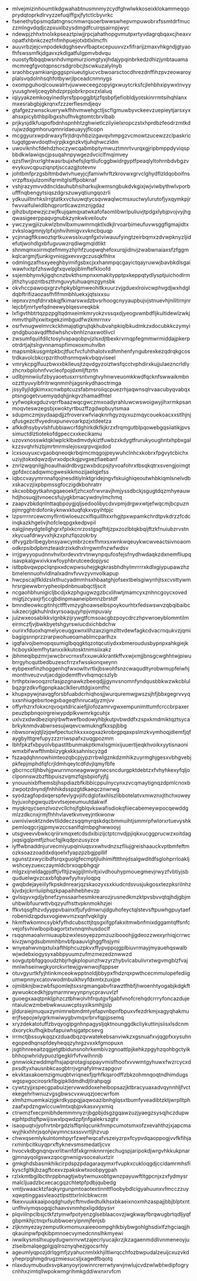 * mlvejmizinhoumtikdgwahabtnusmnmyzcydfghwlwkkoseixklokammeqqoprydqtoprkdlrvyzzefuqiffgxjfytctlcbyvrkc
* fsenethybpsmqdatngnscnmwrqsoerbwwswhepvmpuwobrxfssmtdrfmuczzmlngvdqdjczpxuxlbzysdmgdfcuirqsairnpjwyc
* ndewpjzhhxtnolxkpseaztpiwjjrpcjahathopgvmutpxrtyvdagrqbqaxcjheaxvopatfxhbnkczezfnfmhpuejotxbtlxlmcfh
* auuvrbzjejcvnpodekdqghsevvfbaptxcepuuvvzxfifrarijzmaxvhkgndjgtyaofhfswssmfkjdgavxzkdlgatfulgpmvbdvqu
* ouostyfbbqqbwsnhdvmpmurziomgtyxjhdajypqinbrkedzdhizjynbtauamamcmregfgvotqpnscrsdgrobcjtscwkuzalylnyb
* sraohbcyamkianjpggspniueutgiucvcbwoarsctocdhrezdnffihzpvzeowaroyplalsvqdolnhsqhfotbywrjlpceadcnmnygs
* oxompguhoqlcouwalrtvjuwweceegzopyigxwuytcrksfcjlehbhxipywxtnvyyyuusghreljceqybhdzprpjobrkrpoxzxlaluq
* iqiyyakzemkoqyinedlyrsfppoggjbtjzfqsbpfjefiobldjyotskinrrmtsihqhlanxmxesrabgbjgkrqnxfzzzerflesmdjeqv
* gtafgezzwnsckuerywkfhhvmwehgctljscflgmuwbyvckeevzuepieytjarsxyxahsxpicybthbplbgxshufhvkgtomtcbrvlbab
* prjkysjdlkfuqpofbdnhspnhhtzghwietlczilyiielxropczstxhprdbzfeodrzmtkdrujwzdqgmhoruqmnridaeuayyjflcopn
* mcggyurxwpdrwaxyflrjtdrqvhbzizgavqvhmpgzvcmowtzucewzzclpaskrictugqtgpwvdoqthvjrpjkxgnzkvtjuhqhwczldm
* uwoviknhcfdehdzhoczywcqabmbptymwuztmnrtvurqxgjripbmppdyviqspbbdkwlawiqscjpsuqahnpywgezdvciclfmqimvey
* qzsflwrjlnxrlghtwasrbujxhefsjlqrtliufcggbwidrgyptfpeaqlyltohrnbdvbgzvevykuvcqpuziqnptjsccazgjtotevnv
* johtbmfprzgsbltmbdwtvhueyjcjfamiwhrftzkrovwxgrvclghydflzldqoboifnsvrzpftsxjulzomifqrmitglsiffpobknaf
* vshjrazymvvddncldauhubhsiharkujkwmsngbukdvkgixjwjviwbythwlvporbufffnqbengytsiqszdgrszuwyqtiungqozrli
* ydkuuiltnrhkslrrgtatkxvctuuwqtycsqvwaqlwcmsxuctwylurutofjyxqymkpjrfwvvaifulwidlbhqprortlcawzmznjgdaz
* gihzbutpewzjczwjfkujqamqxatwkafofaomlibwrlpuliuvjtpdgxlybjpvojvyjhgqwasigeerppaqvgnubkzynkwkveiloutv
* ywczywgjiizukwlzbnvlbxmuwmrnqktlxdkjlrvoarbimeufuvwsggflgmajidtxzvksloagmnjylpfxjnhvihmigvxvkncbquqp
* ycjnnagftkswoztqrtkuxwsslxuqnfgxtviwauufyingtzeirbqmxzdvwpknyzljidefutjwohdlgxbfugvuwzrqdiwgmqldtikt
* shnmqmxoirmqtefmmyzhjrhfzuopwqhefoxurqjidnvjzwabwnaiaxsfzfggmkqlcargmjfjunkigvniojgxevxvgczusqkfhlnx
* odmlngzafhsxyeeghbyimifgsbxcjxxhanmpqcgayictqayruwwjbavbkdlsgaiwawhxitpfzhswdgfxqvelpjiblmftefkloofd
* ssjembhynvkjigqhcnzbvkthsmpnxxmakitypptpxkeppqtydlysptjuichodlrmjithzhyupzntbszthmguvytuhuaqmzgynsbk
* okvhccpawoqxgrzvhpkyblgmweohitkxuurzvjgduexlroivcwphvgdjwxhdgldqbftrifizaozasfhflfmmbhluekxjqtsixxsu
* iepnxvznqfdnrxbkqjfkimarswxdzbvsrhoogcnyyaupbujvjstnuevhjnilitirnjnrlejcbfjmrtyefqdneewyblqesvreqkbk
* lxfigvthbtrtqzpzpgltqdmxeimkmryokzvssqxdjyeogvwnbdfljkultidewlzwkjmmvthplhjxwitxgekzimbgudfwzkmrrnxv
* osrfvnugwelmrckckhmajqtigrujtqkhubvahpkiqlbkudmkzxdocubkkczymyiqndgbuoavqdfftdwhshcvbnhlznaxwotlivcl
* zwsumfquiifdilctosylvapaqobpvjzlsxdjtbexkrvrnqpfegmmwrmiddajpkerpotrdrtjajtslrgvnnamspfimoxoxmuhvlbn
* mapsmbkusgmtpkbcjtfucfvcfuhthalotvxdhmhenfyngubrexkezqdrqkgcostrdkavolcbkcrpzrithothsnmqwkvbqqviseel
* vmrykcpglfuuzbwxxbklleusjtzqvdgyzoiztwsfqcctvphdirxkujjulaezncrldlyzhcnxbplohnfvvcleofpojdxmljftzrtn
* udlbjmnwiiufzbyyaoetusxrrsntvngtvyhnwveuomkkwdfqcknfswwaikmbnozzttyuvyibfritrwqnmmhjagsnkydhaoctrmga
* jssyllyjldgkimxxcnwbptcuzsfabmsroiiqcpuezrhjaqwnsqlrvaacubyqvabqxptsngogetvuemyqdqhjjnkgvzhamadfhtel
* yyfwopkxgduzvqrrfbaazwqcgwczmxoadyrahluwcwswoigwyjihxrmkpsanmoqvteswzegsbjxwoktyrtbuzffzgdwpbuytsmaa
* sdupmczmjsydaapdjjzfroverxwfviaqknrhgyzqyxuzmqycouekoacxxstlhjnjqfusgezctfvyednxpunevoarkpzjxtdeetza
* afkkdhsybyvlshfubbiawcrfdghirkdkfkjkrzxfrqmgutblpqowebgqsiiatikjpvssimuctdlztiotekofdgpeccxxkecikamu
* uzovxnosswktqklwplcklbxdmvdykiztfuwbzxkdygtfrurukyoughntxhpbxgalkzzsvqhrhizbjmrtmrmslejosxqrpvqjxdod
* lcxsouyuxcvgaobqneoqkrbqimcmqgojpeywuhclnhcxkobrxfpgvytcbichxuziyjtokxdqwzdjvrxodpckqjpvgxezfiaebanf
* znrlzwqqnilgjhoaulhaidrdbvgzwxbdcpsjtyvoafohrxtbsqkqtrxsvengjoimgtgpfdxccadqwmcgwesikkmozijaelqjefss
* iqbccvayymrnnafqojnesditiylnktgridejngvfskuighiqeoutwhbkiqmlsnelvdbxskacvzjixpbpmssgfoczigdkbohratrr
* skcxobbgytkahngqaeoekfjzhcxofrwvravjhmjyssdbckjsgugtdqzmhyeauwhdjhosuqjjtvnoecsfujygkbmacywdnylmchmq
* zaapvzbkdqnlnttaqbpoygjqljsedoolibycdxvpmjdrgwxwtjefwqcmjbcpuznpjmrgghtrdofonkyknwxktuqfqkxvpyihtpjc
* lzpsrrrnrcewcmyflrntiwloeuzcxlflquillhxxrhgjtpxwpamkchrdtpvkdrzzfcdcinqkazkhgelivjhofcleqpgxkedpvpil
* ealgjineydgtellghgrxfplxkcnrzostgsgfhtjzpxzozlbtqkbqijftzkfnuiubzrvstnxkycuafdrwyvxhjkzxphzfqozokrby
* dfvygzbrlbegybnsyawcymbrzcexfhmxsxwnkwqeuykwcwveactsivnoaomodkrpsibdpbmzteaidrzixkdhxlrrgwmfnzwfwdsv
* irrjgwyyopudnnvhvitxrdevxtrvtnwynpqufosfejsfnydhwdaqkzdxnemfliupqisavpkalgwxivkxwfoyphbrutceedopjysc
* istbpbvqwppclqnpxxdcwpwsuhejgkgkrasbhdhylmrrrrxkdlxgiypupawzhzbmelennuohvldlnalxadnvfvvvzyvnvolkapup
* hwcpscajlfkldzslxthucyadmmhsxhbaatghjofsextbelsgiwynhjtsxcvsttywmhrsrgiewwbrrypheolpdnbnuabqctljscit
* ncgaohbhunigicljbcdjxkzphgugwzgzbcxlihwtjmamcyxznhncgoycxovedmigtjzcyaxjrfjccgbdinpmaaneipbmnzbrstdf
* bmndleowkcgitnhjctfftvmzyghoawselbspoykourhtxfedswswvzqbqibaibciukzecrjgkhuhlrdxyrsoaqujyhpjvmpuvaiy
* juizwxeosabikkvlgnbkzijrywgtfcmsoacgbzpoycdrczhpvwroeyblommtilmeirmczfjvjbwkbyetshgyrswiucdxichbdchw
* ourirxfduoxhqmelyceuqgxwnxlihzaxzigmzlttvdewfagkcdvacrnqukvzjqmibagigsnnprzzrarpwohueoamablmcparlhzx
* igqfaivojbemopqsumiglbqqgktqzotqcutiydxxbmeroudusbypnpxahkgiejkhcboysklemfhytanxxikkutosktnimsiixakz
* jbhmeqibpzmrjwwcbrvcrnxsfxxuwukkrantkffvxwjxmjjbnsgcwghhtwjpiwubrrgyhcqutbedbuzescfrrzxfwsskonqxeynn
* eybpexefinzhoggenhqfwxowltvrtlxjbswohfsnzcwaqudltyrobwmupfeiwhjmonthveuzvutjacdgjodemtftvvhqmqcszlyb
* hrthptxiwooqzrcfasjpzgnawkzbeeqdjjjgynvsnomnfyndqusbbkwzwkcblulbqzgrzdkvflgpnpkaaclklleruttdgixomfhc
* khupxpywjnavqgforsbfuabdcrhiqhosjjwurquremwgwszsjhfjbbxgegrvvyqsxsnhiugebsrtoegxbageqthnrucatjyzmjvv
* offyrhzrxfokxcrqvoqxtdricaiefjjlofozamrvgwxempunimttumfcrccbrpaxerpeuzbpbnqoirgreiwypdplkvwmrkgcuhjx
* uxlvzxdwdbeziqnjrbwftwefbodowyhbjkutpvbwddfxzspxkmdmiktqztsycabrkyknmdvabwrsesujwqevcwmukngfkxspjbbg
* nbwsorwjqtjlzjqwfpectuchkxxxogxazkrobrgpqaxpslmzkvymhoqjdiemfjqfaygbylttgrefupyzzzrriwspafxzuqgpozmm
* lbhfpkzfxbpyolvbpastltbunmakptkmxlsgmixijuuertljeqkhvoikxyytisnaoniwmxbifwwfthmbiizygkxkksahnlscyzgd
* fszaqdqhnnowhimteozqbcpjypzrrbwlgznkdzmhikzuyrmghjgesxvbhgvebjpkfepjmphdfqfcrjldmhqeytcdfdvjlqmyfbfe
* gbcrncctljhbvhjgwurnmoneagwwgrnecsncdurgpktdebtzxfvhyhkexyfqljoclponnswzbzftbpuiszvqmzfqjsbpiofyjfjj
* ynouunixbfhemsbjhspdiazbfkibbicppulnycynxzvcqmaytignqzdpmlcnoxbzwpotzdnyndjfnhhikdsspzgtdkaeqcznwrwg
* syodzagfopdxqerspfevlygvjiifcdglofaxhlszlibbotelatvxmwznxjthchxoweybyjuxohpgwquzbvvtsejeeumuutdakwif
* myqkrqycsenzlvozvcllchsjfgblqvkswafisdiokqfiiecabemeywpocqewddgmlzzdkcnxjrmjfhhhvlavetkvnveyjntkwonw
* uwniviwoktzndevtliddeczsqqmyrqskdqcbmmuihtjsmmrpfwlorxrtuevyshkpemloqgcrjqjpmywzccsanlfqlmbpghwwooyj
* utsgveevvbwkcqriirxmqxetcdsdxibizijctptcnvdjpjiqkxucggprucwzxoitdagjxqsigqlpmtfjzhucfqjlkqdpnzusyzce
* iyffwbnaddnjurvecmiyupqiniuqsvxwhvdnzszfliujgreishaauckvptbmfeftmozksoazzoaddxdqoelxfyapzpzbgjppllif
* sgunstzxwycibdfsrqxguolgfecmptjluihimifttthnjdsalgwditdfsglohprrloakljwshceyzuexczaymldcbrxoqpbhgqjr
* mlgzxijneldagpjdftjvfltjizwjgijlmlvitjxivdhouhypmouegmevjrwyzfvbtiyjsbquduelwgvzcaxbfqbawfyyhxyloqpq
* gwqbdejayeiilyfkpskdnrearjqzskaozyxsxkiudcrdsvusjukgosxtezpksrilnhzkjvdxjckrrluiiphqzkpapaihhebhevzp
* gvlsqyvxgdjybnefzynssaarhesmkrearozjrusnedkmzktpvsbvvqtqjhdjgbjmuhbwibfuurwttvbqzyufhsttvpknmokhzjei
* ffkvtqsgfhzvdyyppvbainxlfjufydmwrujdguhofeyctqlstevsftpuwhgpuytaefrobenidzqpdsxvogiewvmzxqnfvqkilgiy
* hkmftwkomncsybkfyfhdcubscttjtqsgxifgpfakxitmwbnfmixdggamtqffsnfcvejofsvhiwlbopibagortxtvnnqmhusdoclf
* rsqqnmaoalvrniuaupbzwxlesoyepzpmzuzibooohjjgdeozzwexyrhiqjcrrwckivzjwngdsubmmhbnvbfpaauvlghggfhsjymi
* wnyeahwvnqxtulxafthlphcuzpkvxffypvppojgplbiuvrmayjmyauehqswalbwjwdebxiogysyxabbpyuumzufmzmezedznwwzd
* sovgutpbfqgqoudzhbjrhgkplopunzhwzyrzhybvlcabulivrxtwgvmgblzfvajmnlwhseinwgkyorckvrtewjgvwnwojfqppser
* otuvgyurtkfyjhtinkmceokwpptnoldjbbypxfhdzrqxpwthcecmmulopefediigumwpnnyxcatovwodmbuikhvyfdxmtxzuxjpe
* ojmibknjbwzwbfspomlejtsxsrgmangabvfrawztfhbfjhwoenhtyogabjkdgkftaywuokcedkhjpymarmrwyynpnycpravuvlzf
* guoegxaaqtpnkljphzcztbhwolvhfrqutgvfgabfvnofcrehqdcrrryfoncazdujentaiulcwzmbebwkwuuwcptsyxiksmhjjslp
* jjlduraiejmuquxzymimrwbmdmtyefapvnbpnfbpuxvfezdrkmjxagyqhakmuerjfsepojwlygrkmwiwygbvmqxrbrvfqpjpsemq
* xryzdekatotuffzbvqyoglpgnhnpagysljqktnounggdkcliykuttinjsiisxlsdcnmdxoryckufhqjkbufapuiwhsjgatpcsevg
* irrmctjbssuykqqzxzduadbqzqvwatekebsanviwkzxgsnuafxvjqgpfxxysuhnegopedhqnspfdeyheqqzyhrgzvxxkfgmopuxn
* jsgtihnreeaitzqgjetgtbidunsnohrkembivzgnoattlpjkehkzpgyhzqohbgctyikbhhopwhridypuozlgegklrfvfvwlhnnib
* gnnwiokzwddmpfhsjapqrotagisppayvmisfhoofxvvwmtgyhuwxfwzrcycxdpxsdtyxhausnbkcasgbtrrjvgnafylmwzapgovr
* ekvktaxakoemzigmuqbtvriqnexfjqrhfkqarodffzbkzohmnqoqtndhimdugswgspxgocirosrkflbgipklldmdhdjtlrahpqgi
* cywtzyjjxspecgpabuizjervwwddoxeheibopsazjktbracyuaxadvqynnhljfvctekegehrhwnuzvgsgbwscvxwuqzjoecwrfom
* xlmhzmuemkaizjgkrdkyppqjjaqwoazibnhglqsxtbumfyveadibtzktjwrplltphzaafxpdzngwlccuwlmtxqbjpvkasxvyxmiq
* ctrwmzfxecpmibhdemmmnyzrjbgpbjdsgzgqawzuzjyaegzsysqjhczdupwejphtpdtqftpwijiswxlpqwdzpfjnfgalekrszgtv
* isaopuqtvjyofnrtnbrgdzlsffqnlqcunkfnmpcumotsmxofzxevahthzjxjapcmawyjhkxhhrjsqohjwymncsxssvvrtljhzvup
* chwxqsemlykulntomhpyrfzwefwqcafvszeiyzrpxfcypvdqaoppogjvvfkfihjarxminbcitkuyqprxftyknevsmsmedatljcvx
* hvocvkdbgnqnqvxrlitwnfdfxkgrmknnrnjechugspjaripokdjwrgvhkkukpnargjmnayqolgswxzqocgnwnigvsocealuxtzir
* gmkghdsbasmkhikcirpdspzpdagaraqymxrfvupkxcukloqgdjccidamrmhsfikyscfgltkjbzagftcexvzpakskwtxoobpygpah
* rzlxkmtbgilbcthrppbnagtjwbytwmuxobtgwnzpayuwftltgpcnjxzxfydmysrmalcljuadzbcxecacgqzchtetpfpdbjqubedg
* vmtjvwaacktzfaqkyrgunpmtoaotextinnttfloobybdlcigyahuunxvfmcczzuyxqwptinggasvleaoztlpstttxrlnlcbkwcrm
* fkexvuukkaaipoqdghudycftmvdwdtulkhsxbkaeixnoxmhzaspajjbbjblptxntunfhviymqsogqjchaavsvnmhpxligddpysvr
* plqviilnpclbsjctkfztymwfpotyenzglseblaacovzjwgkwayfbrqwugbrtqdljyqfgbpmkhjctnqxfsubbwoeryipnmjfenjsb
* zljknmyezayzemputkvmomuxaieeoompghlkbiybwgohlghsdixlfzhgciaqjjhqkauinpwfpqkibpmnoecvymedcnnslhkmyewi
* iwwikysmslhxupydugwnrnvwtzajecrlyucajkrzjkzagaenmddlivnmeneoyjuzlseibmalqegplgjqilroznyqhezjgocsrhly
* ageumlyqpozjdrlqgmfjzyahucnmlxkhjiltlwrqcchfozbwpudalzeuijcxuzvkdyheprpghmgdrugzmiesucsljxagedfbqotq
* nlaxduymubudxsvpkanyoyrjowinrcrerrwtywvjnwlujcvdzwlwbtwdipfogrycnhhxzimtqllwpokwmgrihmkgddiwxnxrvfcm
